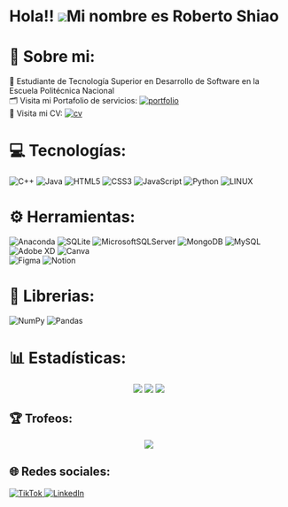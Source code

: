 
Hola!! ![](https://user-images.githubusercontent.com/18350557/176309783-0785949b-9127-417c-8b55-ab5a4333674e.gif)Mi nombre es Roberto Shiao
=====================================================================================================================================

# 💫 Sobre mi:
🏫 Estudiante de Tecnología Superior en Desarrollo de Software en la Escuela Politécnica Nacional <br>
🗂️ Visita mi Portafolio de servicios: [![portfolio](https://img.shields.io/badge/%F0%9F%93%9A-Mi%20portafolio-brightgreen)](https://courageous-dieffenbachia-76ef11.netlify.app/) <br>
📄 Visita mi CV: [![cv](https://img.shields.io/badge/%F0%9F%93%84-Mi%20portafolio-brightgreen)](https://mnf.red/84cb9ade-e5b3-4a7b-a555-4e9273af7d67)


# 💻 Tecnologías:
![C++](https://img.shields.io/badge/c++-%2300599C.svg?style=for-the-badge&logo=c%2B%2B&logoColor=white)
![Java](https://img.shields.io/badge/java-%23ED8B00.svg?style=for-the-badge&logo=java&logoColor=white)
![HTML5](https://img.shields.io/badge/html5-%23E34F26.svg?style=for-the-badge&logo=html5&logoColor=white)
![CSS3](https://img.shields.io/badge/css3-%231572B6.svg?style=for-the-badge&logo=css3&logoColor=white) 
![JavaScript](https://img.shields.io/badge/javascript-%23323330.svg?style=for-the-badge&logo=javascript&logoColor=%23F7DF1E) 
![Python](https://img.shields.io/badge/python-3670A0?style=for-the-badge&logo=python&logoColor=ffdd54) 
![LINUX](https://img.shields.io/badge/Linux-FCC624?style=for-the-badge&logo=linux&logoColor=black) 
  
# ⚙️ Herramientas:
![Anaconda](https://img.shields.io/badge/Anaconda-%2344A833.svg?style=for-the-badge&logo=anaconda&logoColor=white) 
![SQLite](https://img.shields.io/badge/sqlite-%2307405e.svg?style=for-the-badge&logo=sqlite&logoColor=white) 
![MicrosoftSQLServer](https://img.shields.io/badge/Microsoft%20SQL%20Sever-CC2927?style=for-the-badge&logo=microsoft%20sql%20server&logoColor=white) 
![MongoDB](https://img.shields.io/badge/MongoDB-%234ea94b.svg?style=for-the-badge&logo=mongodb&logoColor=white) 
![MySQL](https://img.shields.io/badge/mysql-%2300f.svg?style=for-the-badge&logo=mysql&logoColor=white) 
![Adobe XD](https://img.shields.io/badge/Adobe%20XD-470137?style=for-the-badge&logo=Adobe%20XD&logoColor=#FF61F6) 
![Canva](https://img.shields.io/badge/Canva-%2300C4CC.svg?style=for-the-badge&logo=Canva&logoColor=white) 	
![Figma](https://img.shields.io/badge/figma-%23F24E1E.svg?style=for-the-badge&logo=figma&logoColor=white) 
![Notion](https://img.shields.io/badge/Notion-%23000000.svg?style=for-the-badge&logo=notion&logoColor=white)
  
# 📖 Librerias: 
![NumPy](https://img.shields.io/badge/numpy-%23013243.svg?style=for-the-badge&logo=numpy&logoColor=white) 
![Pandas](https://img.shields.io/badge/pandas-%23150458.svg?style=for-the-badge&logo=pandas&logoColor=white) 

# 📊 Estadísticas:
<div id="Trofeos" align="center">
    <img src="https://github-readme-stats.vercel.app/api?username=shiao-li&theme=dark&hide_border=false&include_all_commits=false&count_private=false"/>
    <img src="https://github-readme-streak-stats.herokuapp.com/?user=shiao-li&theme=dark&hide_border=false"/>
    <img src="https://github-readme-stats.vercel.app/api/top-langs/?username=shiao-li&theme=dark&hide_border=false&include_all_commits=false&count_private=false&layout=compact"/>
</div>

## 🏆 Trofeos:
<div id="Estadisticas" align="center">
    <img src="https://github-profile-trophy.vercel.app/?username=shiao-li&theme=radical&no-frame=true&no-bg=false&margin-w=4"/>
</div>


## 🌐 Redes sociales:
<p align="left">
<a href="https://tiktok.com/@robershiao" target="_blank">
<img alt="TikTok" src="https://img.shields.io/badge/TikTok-%23000000.svg?logo=TikTok&logoColor=white" />

<a href="https://linkedin.com/in/Roberto Shiao" target="_blank">
<img alt="LinkedIn" src="https://img.shields.io/badge/LinkedIn-%230077B5.svg?logo=linkedin&logoColor=white"/>
</a>
</p> 

